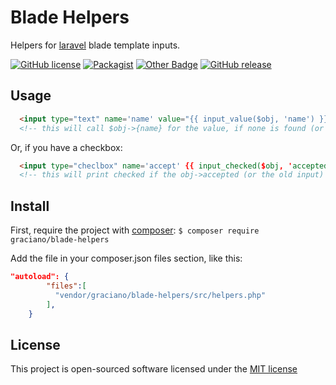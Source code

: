 # Blade Helpers
Helpers for [laravel](http://laravel.com) blade template inputs.

[![GitHub license](https://img.shields.io/github/license/graciano/gess.svg)](https://github.com/graciano/blade-helpers/blob/master/LICENSE)
[![Packagist](https://img.shields.io/packagist/dt/graciano/blade-helpers.svg)](https://packagist.org/packages/graciano/blade-helpers)
[![Other Badge](https://img.shields.io/badge/much%20badge-many%20fun-yellow.svg)](https://github.com/graciano/blade-helpers)
[![GitHub release](https://img.shields.io/github/release/graciano/blade-helpers.svg)](https://github.com/graciano/blade-helpers/releases)


## Usage
  ```html
    <input type="text" name='name' value="{{ input_value($obj, 'name') }}" />
    <!-- this will call $obj->{name} for the value, if none is found (or the obj is null), old('name') will be displayed -->
  ```
  Or, if you have a checkbox:
  ```html
    <input type="checlbox" name='accept' {{ input_checked($obj, 'accepted') }} />
    <!-- this will print checked if the obj->accepted (or the old input) is anything but false/null -->
  ```

## Install
  First, require the project with [composer](http://getcomposer.org): `$ composer require graciano/blade-helpers`

  Add the file in your composer.json files section, like this:
  ```json
  "autoload": {
          "files":[
            "vendor/graciano/blade-helpers/src/helpers.php"
          ],
      }
  ```

## License

  This project is open-sourced software licensed under the [MIT license](http://opensource.org/licenses/MIT)
